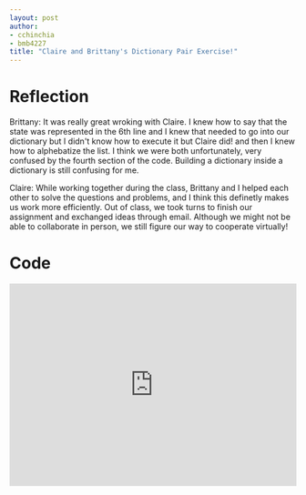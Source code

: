 ```yaml
---
layout: post
author:
- cchinchia
- bmb4227
title: "Claire and Brittany's Dictionary Pair Exercise!"
---
```

# Reflection
Brittany: It was really great wroking with Claire. I knew how to say that the state was represented in the 6th line and I knew that needed to go into our dictionary but I didn't know how to execute it but Claire did! and then I knew how to alphebatize the list. I think we were both unfortunately, very confused by the fourth section of the code. Building a dictionary inside a dictionary is still confusing for me.

Claire: While working together during the class, Brittany and I helped each other to solve the questions and problems, and I think this definetly makes us work more efficiently. Out of class, we took turns to finish our assignment and exchanged ideas through email. Although we might not be able to collaborate in person, we still figure our way to cooperate virtually!

# Code
<iframe src="https://trinket.io/embed/python/414cc02d1d" width="100%" height="356" frameborder="0" marginwidth="0" marginheight="0" allowfullscreen></iframe>
